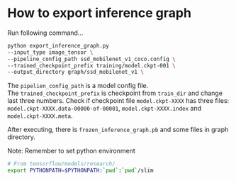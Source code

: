 # How to export inference graph


Run following command...
``` bash
python export_inference_graph.py
--input_type image_tensor \
--pipeline_config_path ssd_mobilenet_v1_coco.config \
--trained_checkpoint_prefix training/model.ckpt-001 \
--output_directory graph/ssd_mobilenet_v1 \
```


The `pipelien_config_path` is a model config file. <br>
The `trained_checkpoint_prefix` is checkpoint from `train_dir`
and change last three numbers. Check if checkpoint file `model.ckpt-XXXX`
has three files: `model.ckpt-XXXX.data-00000-of-00001`, `model.ckpt-XXXX.index`
and `model.ckpt-XXXX.meta`.


After executing, there is `frozen_inference_graph.pb` and some files in graph directory.


Note: Remember to set python environment

``` bash
# From tensorflow/models/research/
export PYTHONPATH=$PYTHONPATH:`pwd`:`pwd`/slim
```
